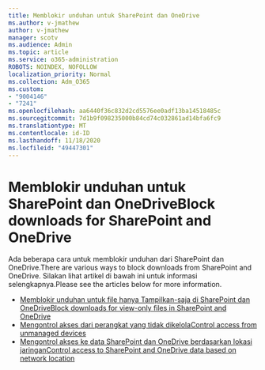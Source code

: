 ```yaml
---
title: Memblokir unduhan untuk SharePoint dan OneDrive
ms.author: v-jmathew
author: v-jmathew
manager: scotv
ms.audience: Admin
ms.topic: article
ms.service: o365-administration
ROBOTS: NOINDEX, NOFOLLOW
localization_priority: Normal
ms.collection: Adm_O365
ms.custom:
- "9004146"
- "7241"
ms.openlocfilehash: aa6440f36c832d2cd5576ee0adf13ba14518485c
ms.sourcegitcommit: 7d1b9f098235000b84cd74c032861ad14bfa6fc9
ms.translationtype: MT
ms.contentlocale: id-ID
ms.lasthandoff: 11/18/2020
ms.locfileid: "49447301"
---
```

# <a name="block-downloads-for-sharepoint-and-onedrive"></a><span data-ttu-id="bc43c-102">Memblokir unduhan untuk SharePoint dan OneDrive</span><span class="sxs-lookup"><span data-stu-id="bc43c-102">Block downloads for SharePoint and OneDrive</span></span>

<span data-ttu-id="bc43c-103">Ada beberapa cara untuk memblokir unduhan dari SharePoint dan OneDrive.</span><span class="sxs-lookup"><span data-stu-id="bc43c-103">There are various ways to block downloads from SharePoint and OneDrive.</span></span> <span data-ttu-id="bc43c-104">Silakan lihat artikel di bawah ini untuk informasi selengkapnya.</span><span class="sxs-lookup"><span data-stu-id="bc43c-104">Please see the articles below for more information.</span></span>

- [<span data-ttu-id="bc43c-105">Memblokir unduhan untuk file hanya Tampilkan-saja di SharePoint dan OneDrive</span><span class="sxs-lookup"><span data-stu-id="bc43c-105">Block downloads for view-only files in SharePoint and OneDrive</span></span>](https://support.microsoft.com/office/block-downloads-for-view-only-files-in-sharepoint-and-onedrive-6051184b-62ac-4149-b874-13dcd40ef91e)
- [<span data-ttu-id="bc43c-106">Mengontrol akses dari perangkat yang tidak dikelola</span><span class="sxs-lookup"><span data-stu-id="bc43c-106">Control access from unmanaged devices</span></span>](https://docs.microsoft.com/sharepoint/control-access-from-unmanaged-devices)
- [<span data-ttu-id="bc43c-107">Mengontrol akses ke data SharePoint dan OneDrive berdasarkan lokasi jaringan</span><span class="sxs-lookup"><span data-stu-id="bc43c-107">Control access to SharePoint and OneDrive data based on network location</span></span>](https://docs.microsoft.com/sharepoint/control-access-based-on-network-location)
